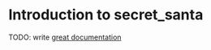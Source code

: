 # Introduction to secret_santa

TODO: write [great documentation](http://jacobian.org/writing/what-to-write/)
